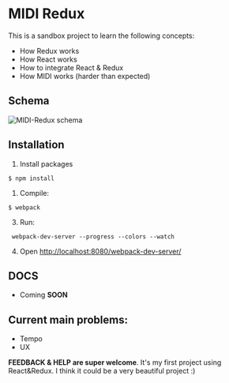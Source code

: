# MIDI Redux

This is a sandbox project to learn the following concepts:

* How Redux works
* How React works
* How to integrate React & Redux
* How MIDI works (harder than expected)

## Schema

![MIDI-Redux schema](MidiRedux.png)

## Installation

1. Install packages
```
$ npm install
```

1. Compile:
```
$ webpack
```

3. Run:
```
 webpack-dev-server --progress --colors --watch
```

4. Open [http://localhost:8080/webpack-dev-server/](http://localhost:8080/webpack-dev-server/)

## DOCS

* Coming **SOON**

## Current main problems:
* Tempo
* UX


**FEEDBACK & HELP are super welcome**. It's my first project using React&Redux. I think it could be a very beautiful project :)
